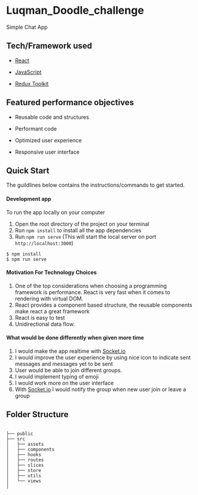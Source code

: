 # Luqman_Doodle_challenge

Simple Chat App

## Tech/Framework used

- [React](https://reactjs.org/)

- [JavaScript](https://www.javascript.com/)

- [Redux Toolkit](https://redux-toolkit.js.org/)

## Featured performance objectives

- Reusable code and structures

- Performant code

- Optimized user experience

- Responsive user interface

## Quick Start

The guildlines below contains the instructions/commands to get started.

#### Development app

To run the app locally on your computer

1. Open the root directory of the project on your terminal
2. Run `npm install` to install all the app dependencies
3. Run `npm run serve` (This will start the local server on port `http://localhost:3000`)

```
$ npm install
$ npm run serve
```

#### Motivation For Technology Choices

1. One of the top considerations when choosing a programming framework is performance. React is very fast when it comes to rendering with virtual DOM.
2. React provides a component based structure, the reusable components make react a great framework
3. React is easy to test
4. Unidirectional data flow.

#### What would be done differently when given more time

1. I would make the app realtime with [Socket.io](https://socket.io/)
2. I would improve the user experience by using nice icon to indicate sent messages and messages yet to be sent
3. User would be able to join different groups.
4. I would implement typing of emoji
5. I would work more on the user interface
6. With [Socket.io](https://socket.io/) I would notify the group when new user join or leave a group

## Folder Structure

```

├── public
├── src
│   ├── assets
│   ├── components
│   ├── hooks
│   ├── routes
│   ├── slices
│   ├── store
│   ├── utils
│   └── views
│

```
